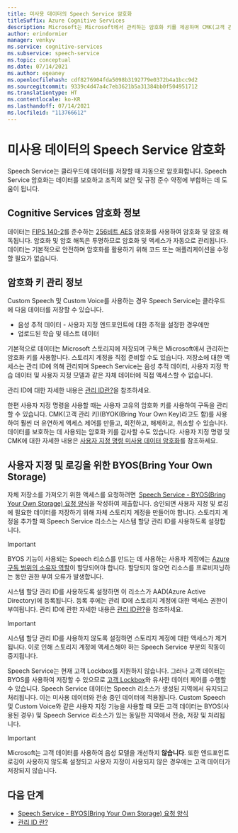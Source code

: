 ```yaml
---
title: 미사용 데이터의 Speech Service 암호화
titleSuffix: Azure Cognitive Services
description: Microsoft는 Microsoft에서 관리하는 암호화 키를 제공하며 CMK(고객 관리형 키)라고 하는 고유한 키로 Cognitive Services 구독을 관리할 수도 있습니다. 이 문서에서는 Speech Service의 미사용 데이터 암호화에 대해 설명합니다.
author: erindormier
manager: venkyv
ms.service: cognitive-services
ms.subservice: speech-service
ms.topic: conceptual
ms.date: 07/14/2021
ms.author: egeaney
ms.openlocfilehash: cdf8276904fda5098b3192779e0372b4a1bcc9d2
ms.sourcegitcommit: 9339c4d47a4c7eb3621b5a31384bb0f504951712
ms.translationtype: HT
ms.contentlocale: ko-KR
ms.lasthandoff: 07/14/2021
ms.locfileid: "113766612"
---
```

# <a name="speech-service-encryption-of-data-at-rest"></a>미사용 데이터의 Speech Service 암호화

Speech Service는 클라우드에 데이터를 저장할 때 자동으로 암호화합니다. Speech Service 암호화는 데이터를 보호하고 조직의 보안 및 규정 준수 약정에 부합하는 데 도움이 됩니다.

## <a name="about-cognitive-services-encryption"></a>Cognitive Services 암호화 정보

데이터는 [FIPS 140-2](https://en.wikipedia.org/wiki/FIPS_140-2)를 준수하는 [256비트 AES](https://en.wikipedia.org/wiki/Advanced_Encryption_Standard) 암호화를 사용하여 암호화 및 암호 해독됩니다. 암호화 및 암호 해독은 투명하므로 암호화 및 액세스가 자동으로 관리됩니다. 데이터는 기본적으로 안전하며 암호화를 활용하기 위해 코드 또는 애플리케이션을 수정할 필요가 없습니다.

## <a name="about-encryption-key-management"></a>암호화 키 관리 정보

Custom Speech 및 Custom Voice를 사용하는 경우 Speech Service는 클라우드에 다음 데이터를 저장할 수 있습니다.  

* 음성 추적 데이터 - 사용자 지정 엔드포인트에 대한 추적을 설정한 경우에만
* 업로드된 학습 및 테스트 데이터

기본적으로 데이터는 Microsoft 스토리지에 저장되며 구독은 Microsoft에서 관리하는 암호화 키를 사용합니다. 스토리지 계정을 직접 준비할 수도 있습니다. 저장소에 대한 액세스는 관리 ID에 의해 관리되며 Speech Service는 음성 추적 데이터, 사용자 지정 학습 데이터 및 사용자 지정 모델과 같은 자체 데이터에 직접 액세스할 수 없습니다.

관리 ID에 대한 자세한 내용은 [관리 ID란?](../../active-directory/managed-identities-azure-resources/overview.md)을 참조하세요.

한편 사용자 지정 명령을 사용할 때는 사용자 고유의 암호화 키를 사용하여 구독을 관리할 수 있습니다. CMK(고객 관리 키)(BYOK(Bring Your Own Key)라고도 함)를 사용하여 훨씬 더 유연하게 액세스 제어를 만들고, 회전하고, 해제하고, 취소할 수 있습니다. 데이터를 보호하는 데 사용되는 암호화 키를 감사할 수도 있습니다. 사용자 지정 명령 및 CMK에 대한 자세한 내용은 [사용자 지정 명령 미사용 데이터 암호화](custom-commands-encryption-of-data-at-rest.md)를 참조하세요.

## <a name="bring-your-own-storage-byos-for-customization-and-logging"></a>사용자 지정 및 로깅을 위한 BYOS(Bring Your Own Storage)

자체 저장소를 가져오기 위한 액세스를 요청하려면  [Speech Service - BYOS(Bring Your Own Storage) 요청 양식](https://aka.ms/cogsvc-cmk)을 작성하여 제출합니다. 승인되면 사용자 지정 및 로깅에 필요한 데이터를 저장하기 위해 자체 스토리지 계정을 만들어야 합니다. 스토리지 계정을 추가할 때 Speech Service 리소스는 시스템 할당 관리 ID를 사용하도록 설정합니다.

> [!IMPORTANT]
> BYOS 기능이 사용되는 Speech 리소스를 만드는 데 사용하는 사용자 계정에는 [Azure 구독 범위의 소유자 역할](../../cost-management-billing/manage/add-change-subscription-administrator.md#to-assign-a-user-as-an-administrator)이 할당되어야 합니다. 할당되지 않으면 리소스를 프로비저닝하는 동안 권한 부여 오류가 발생합니다.

시스템 할당 관리 ID를 사용하도록 설정하면 이 리소스가 AAD(Azure Active Directory)에 등록됩니다. 등록 후에는 관리 ID에 스토리지 계정에 대한 액세스 권한이 부여됩니다. 관리 ID에 관한 자세한 내용은 [관리 ID란?](../../active-directory/managed-identities-azure-resources/overview.md)을 참조하세요.

> [!IMPORTANT]
> 시스템 할당 관리 ID를 사용하지 않도록 설정하면 스토리지 계정에 대한 액세스가 제거됩니다. 이로 인해 스토리지 계정에 액세스해야 하는 Speech Service 부분의 작동이 중지됩니다.  

Speech Service는 현재 고객 Lockbox를 지원하지 않습니다. 그러나 고객 데이터는 BYOS를 사용하여 저장할 수 있으므로 [고객 Lockbox](../../security/fundamentals/customer-lockbox-overview.md)와 유사한 데이터 제어를 수행할 수 있습니다. Speech Service 데이터는 Speech 리소스가 생성된 지역에서 유지되고 처리됩니다. 이는 미사용 데이터와 전송 중인 데이터에 적용됩니다. Custom Speech 및 Custom Voice와 같은 사용자 지정 기능을 사용할 때 모든 고객 데이터는 BYOS(사용된 경우) 및 Speech Service 리소스가 있는 동일한 지역에서 전송, 저장 및 처리됩니다.

> [!IMPORTANT]
> Microsoft는 고객 데이터를 사용하여 음성 모델을 개선하지 **않습니다**. 또한 엔드포인트 로깅이 사용하지 않도록 설정되고 사용자 지정이 사용되지 않은 경우에는 고객 데이터가 저장되지 않습니다. 

## <a name="next-steps"></a>다음 단계

* [Speech Service - BYOS(Bring Your Own Storage) 요청 양식](https://aka.ms/cogsvc-cmk)
* [관리 ID 란?](../../active-directory/managed-identities-azure-resources/overview.md)
